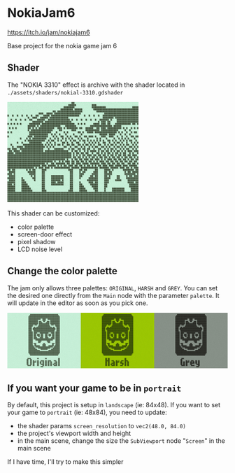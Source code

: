 # NokiaJam6

https://itch.io/jam/nokiajam6

Base project for the nokia game jam 6

## Shader

The "NOKIA 3310" effect is archive with the shader located in `./assets/shaders/nokial-3310.gdshader`

![the shader in action](./assets/doc/shader-main.png)

This shader can be customized:
- color palette
- screen-door effect
- pixel shadow
- LCD noise level

## Change the color palette

The jam only allows three palettes: `ORIGINAL`, `HARSH` and `GREY`. You can set the desired one directly from the `Main` node with the parameter `palette`. It will update in the editor as soon as you pick one.

![all the palettes](./assets/doc/color-palettes.png)

## If you want your game to be in `portrait`

By default, this project is setup in `landscape` (ie: 84x48). If you want to set your game to `portrait` (ie: 48x84), you need to update:
- the shader params `screen_resolution` to `vec2(48.0, 84.0)`
- the project's viewport width and height
- in the main scene, change the size the `SubViewport` node "`Screen`" in the main scene

If I have time, I'll try to make this simpler 